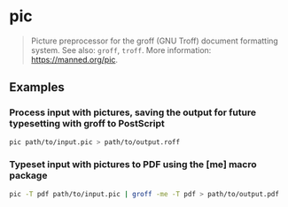 # pic

> Picture preprocessor for the groff (GNU Troff) document formatting system. See also: `groff`, `troff`. More information: <https://manned.org/pic>.

## Examples

### Process input with pictures, saving the output for future typesetting with groff to PostScript

```bash
pic path/to/input.pic > path/to/output.roff
```

### Typeset input with pictures to PDF using the [me] macro package

```bash
pic -T pdf path/to/input.pic | groff -me -T pdf > path/to/output.pdf
```
